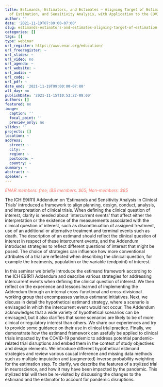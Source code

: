 ```yaml
---
title: Estimands, Estimators, and Estimates – Aligning Target of Estimation, Method
  of Estimation, and Sensitivity Analysis, with Application to the COVID-19 Pandemic
author: ''
date: '2021-11-19T07:00:00-07:00'
slug: estimands-estimators-and-estimates-aligning-target-of-estimation-method-of-estimation-and-sensitivity-analysis-with-application-to-the-covid-19-pandemic
categories: []
tags: []
type: webinar
url_register: https://www.enar.org/education/
url_freeregister: ~
url_slides: ~
url_video: no
url_agenda: ~
url_website: ~
url_audio: ~
url_code: ~
url_pdf: ~
date_end: '2021-11-19T09:00:00-07:00'
all_day: no
publishDate: '2021-11-15T10:53:22-08:00'
authors: []
featured: no
image:
  caption: ''
  focal_point: ''
  preview_only: no
slides: ''
projects: []
location: ~
address:
  street: ~
  city: ~
  region: ~
  postcode: ~
  country: ~
summary: ~
abstract: ~
speaker: ~
---
```

<span style="color: salmon;">*ENAR members: free; IBS members: $65; Non-members: $85*</span>
<!--more-->
The ICH E9(R1) Addendum on 'Estimands and Sensitivity Analysis in Clinical Trials' introduced a framework to align planning, design, conduct, analysis, and interpretation of clinical trials. When defining the clinical question of interest, clarity is needed about 'intercurrent events' that affect either the interpretation or the existence of the measurements associated with the clinical question of interest, such as discontinuation of assigned treatment, use of an additional or alternative treatment and terminal events such as death. The description of an estimand should reflect the clinical question of interest in respect of these intercurrent events, and the Addendum introduces strategies to reflect different questions of interest that might be posed. The choice of strategies can influence how more conventional attributes of a trial are reflected when describing the clinical question, for example the treatments, population or the variable (endpoint) of interest.  

In this seminar we briefly introduce the estimand framework according to the ICH E9(R1) Addendum and describe various strategies for addressing intercurrent events when defining the clinical question of interest. We then reflect on the experience and lessons learned of implementing the Addendum through an internal cross-functional and cross-divisional working group that encompasses various estimand initiatives. Next, we discuss in detail the hypothetical estimand strategy, where a scenario is envisaged in which the intercurrent event would not occur. The Addendum acknowledges that a wide variety of hypothetical scenarios can be envisaged, but it also clarifies that some scenarios are likely to be of more clinical or regulatory interest than others. We share our experiences and try to provide some guidance on their use in clinical trial practice. Finally, we demonstrate how the estimand framework can usefully be applied to clinical trials impacted by the COVID-19 pandemic to address potential pandemic-related trial disruptions and embed them in the context of study objectives and design elements. We introduce different hypothetical estimand strategies and review various causal inference and missing data methods such as multiple imputation and (augmented) inverse probability weighting for the estimation step. To clarify, we describe the features of a stylized trial in neuroscience, and how it may have been impacted by the pandemic. This stylized trial will then be re-visited by discussing the changes to the estimand and the estimator to account for pandemic disruptions.  